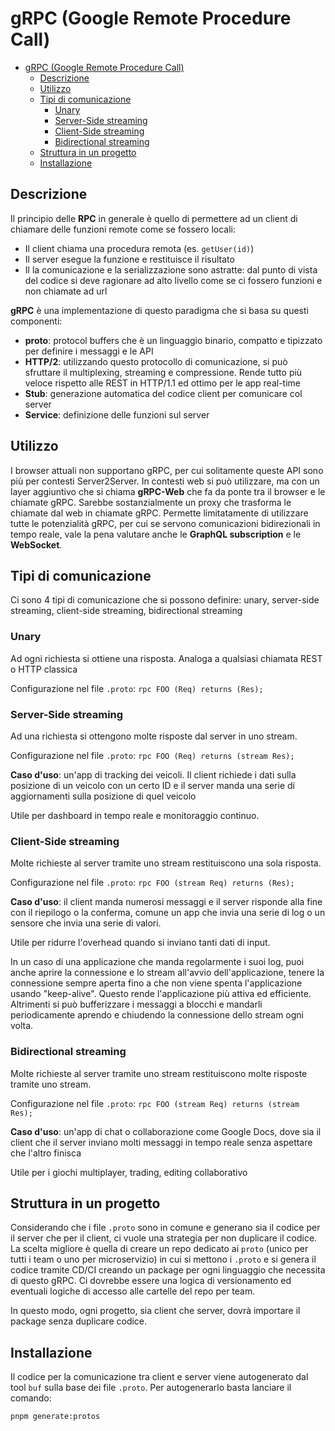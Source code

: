 # gRPC (Google Remote Procedure Call)

- [gRPC (Google Remote Procedure Call)](#grpc-google-remote-procedure-call)
  - [Descrizione](#descrizione)
  - [Utilizzo](#utilizzo)
  - [Tipi di comunicazione](#tipi-di-comunicazione)
    - [Unary](#unary)
    - [Server-Side streaming](#server-side-streaming)
    - [Client-Side streaming](#client-side-streaming)
    - [Bidirectional streaming](#bidirectional-streaming)
  - [Struttura in un progetto](#struttura-in-un-progetto)
  - [Installazione](#installazione)

## Descrizione

Il principio delle **RPC** in generale è quello di permettere ad un client di chiamare delle funzioni remote come se fossero locali:

- Il client chiama una procedura remota (es. `getUser(id)`)
- Il server esegue la funzione e restituisce il risultato
- Il la comunicazione e la serializzazione sono astratte: dal punto di vista del codice si deve ragionare ad alto livello come se ci fossero funzioni e non chiamate ad url

**gRPC** è una implementazione di questo paradigma che si basa su questi componenti:

- **proto**: protocol buffers che è un linguaggio binario, compatto e tipizzato per definire i messaggi e le API
- **HTTP/2**: utilizzando questo protocollo di comunicazione, si può sfruttare il multiplexing, streaming e compressione. Rende tutto più veloce rispetto alle REST in HTTP/1.1 ed ottimo per le app real-time
- **Stub**: generazione automatica del codice client per comunicare col server
- **Service**: definizione delle funzioni sul server

## Utilizzo

I browser attuali non supportano gRPC, per cui solitamente queste API sono più per contesti Server2Server.
In contesti web si può utilizzare, ma con un layer aggiuntivo che si chiama **gRPC-Web** che fa da ponte tra il browser e le chiamate gRPC. Sarebbe sostanzialmente un proxy che trasforma le chiamate dal web in chiamate gRPC. Permette limitatamente di utilizzare tutte le potenzialità gRPC, per cui se servono comunicazioni bidirezionali in tempo reale, vale la pena valutare anche le **GraphQL subscription** e le **WebSocket**.

## Tipi di comunicazione

Ci sono 4 tipi di comunicazione che si possono definire: unary, server-side streaming, client-side streaming, bidirectional streaming

### Unary

Ad ogni richiesta si ottiene una risposta. Analoga a qualsiasi chiamata REST o HTTP classica

Configurazione nel file `.proto`: `rpc FOO (Req) returns (Res);`

### Server-Side streaming

Ad una richiesta si ottengono molte risposte dal server in uno stream.

Configurazione nel file `.proto`: `rpc FOO (Req) returns (stream Res);`

**Caso d'uso**: un'app di tracking dei veicoli. Il client richiede i dati sulla posizione di un veicolo con un certo ID e il server manda una serie di aggiornamenti sulla posizione di quel veicolo

Utile per dashboard in tempo reale e monitoraggio continuo.

### Client-Side streaming

Molte richieste al server tramite uno stream restituiscono una sola risposta.

Configurazione nel file `.proto`: `rpc FOO (stream Req) returns (Res);`

**Caso d'uso**: il client manda numerosi messaggi e il server risponde alla fine con il riepilogo o la conferma, comune un app che invia una serie di log o un sensore che invia una serie di valori.

Utile per ridurre l'overhead quando si inviano tanti dati di input.

In un caso di una applicazione che manda regolarmente i suoi log, puoi anche aprire la connessione e lo stream all'avvio dell'applicazione, tenere la connessione sempre aperta fino a che non viene spenta l'applicazione usando "keep-alive". Questo rende l'applicazione più attiva ed efficiente. Altrimenti si può bufferizzare i messaggi a blocchi e mandarli periodicamente aprendo e chiudendo la connessione dello stream ogni volta.

### Bidirectional streaming

Molte richieste al server tramite uno stream restituiscono molte risposte tramite uno stream.

Configurazione nel file `.proto`: `rpc FOO (stream Req) returns (stream Res);`

**Caso d'uso**: un'app di chat o collaborazione come Google Docs, dove sia il client che il server inviano molti messaggi in tempo reale senza aspettare che l'altro finisca

Utile per i giochi multiplayer, trading, editing collaborativo

## Struttura in un progetto

Considerando che i file `.proto` sono in comune e generano sia il codice per il server che per il client, ci vuole una strategia per non duplicare il codice. La scelta migliore è quella di creare un repo dedicato ai `proto` (unico per tutti i team o uno per microservizio) in cui si mettono i `.proto` e si genera il codice tramite CD/CI creando un package per ogni linguaggio che necessita di questo gRPC. Ci dovrebbe essere una logica di versionamento ed eventuali logiche di accesso alle cartelle del repo per team.

In questo modo, ogni progetto, sia client che server, dovrà importare il package senza duplicare codice.

## Installazione

Il codice per la comunicazione tra client e server viene autogenerato dal tool `buf` sulla base dei file `.proto`. Per autogenerarlo basta lanciare il comando:

```bash
pnpm generate:protos
```

